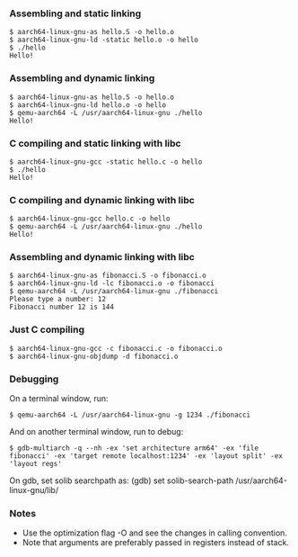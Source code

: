 ### Assembling and static linking
```console
$ aarch64-linux-gnu-as hello.S -o hello.o
$ aarch64-linux-gnu-ld -static hello.o -o hello
$ ./hello
Hello!
```

### Assembling and dynamic linking
```console
$ aarch64-linux-gnu-as hello.S -o hello.o
$ aarch64-linux-gnu-ld hello.o -o hello
$ qemu-aarch64 -L /usr/aarch64-linux-gnu ./hello
Hello!
```
### C compiling and static linking with libc
```console
$ aarch64-linux-gnu-gcc -static hello.c -o hello
$ ./hello
Hello!
```

### C compiling and dynamic linking with libc
```console
$ aarch64-linux-gnu-gcc hello.c -o hello
$ qemu-aarch64 -L /usr/aarch64-linux-gnu ./hello
Hello!
```

### Assembling and dynamic linking with libc
```console
$ aarch64-linux-gnu-as fibonacci.S -o fibonacci.o
$ aarch64-linux-gnu-ld -lc fibonacci.o -o fibonacci
$ qemu-aarch64 -L /usr/aarch64-linux-gnu ./fibonacci
Please type a number: 12
Fibonacci number 12 is 144
```
### Just C compiling
```console
$ aarch64-linux-gnu-gcc -c fibonacci.c -o fibonacci.o
$ aarch64-linux-gnu-objdump -d fibonacci.o
```

### Debugging
On a terminal window, run:
```console
$ qemu-aarch64 -L /usr/aarch64-linux-gnu -g 1234 ./fibonacci
```
And on another terminal window, run to debug:
```console
$ gdb-multiarch -q --nh -ex 'set architecture arm64' -ex 'file fibonacci' -ex 'target remote localhost:1234' -ex 'layout split' -ex 'layout regs'
```
On gdb, set solib searchpath as:
(gdb) set solib-search-path /usr/aarch64-linux-gnu/lib/

### Notes
- Use the optimization flag -O and see the changes in calling convention.
-  Note that arguments are preferably passed in registers instead of stack.
